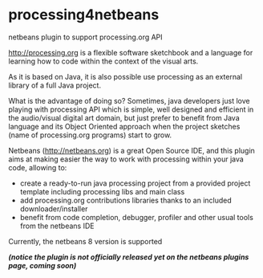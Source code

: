 # processing4netbeans
netbeans plugin to support processing.org API

http://processing.org is a flexible software sketchbook and a language for learning how to code within the context of the visual arts.

As it is based on Java, it is also possible use processing as an external library of a full Java project. 

What is the advantage of doing so? Sometimes, java developers just love playing with processing API which is simple, well designed and efficient in the audio/visual digital art domain, but just prefer to benefit from Java language and its Object Oriented approach when the project sketches (name of processing.org programs) start to grow. 

Netbeans (http://netbeans.org) is a great Open Source IDE, and this plugin aims at making easier the way to work with processing within your java code, allowing to: 
- create a ready-to-run java processing project from a provided project template including processing libs and main class
- add processing.org contributions libraries thanks to an included downloader/installer
- benefit from code completion, debugger, profiler and other usual tools from the netbeans IDE

Currently, the netbeans 8 version is supported

**_(notice the plugin is not officially released yet on the netbeans plugins page, coming soon)_**


